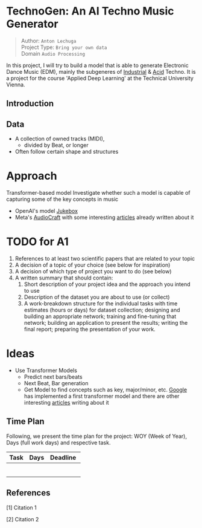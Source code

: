 # TechnoGen: An AI Techno Music Generator

> Author: `Anton Lechuga` <br>
> Project Type: `Bring your own data` <br>
> Domain `Audio Processing`

In this project, I will try to build a model that is able to generate Electronic Dance Music (EDM), mainly the subgeneres of
[Industrial](https://en.wikipedia.org/wiki/Industrial_techno) &amp; [Acid](https://en.wikipedia.org/wiki/Acid_techno) Techno.
It is a project for the course 'Applied Deep Learning' at the Technical University Vienna.

## Introduction

## Data

- A collection of owned tracks (MIDI),
  - divided by Beat, or longer
- Often follow certain shape and structures

# Approach

Transformer-based model
Investigate whether such a model is capable of capturing some
of the key concepts in music

- OpenAI's model [Jukebox](https://openai.com/research/jukebox)
- Meta's [AudioCraft](https://about.fb.com/news/2023/08/audiocraft-generative-ai-for-music-and-audio/#:~:text=AudioCraft%20consists%20of%20three%20models,generates%20audio%20from%20text%20prompts.) with some interesting [articles](https://www.theverge.com/2023/8/2/23816431/meta-generative-ai-music-audio)  already written about it

# TODO for A1

1. References to at least two scientific papers that are related to your topic
2. A decision of a topic of your choice (see below for inspiration)
3. A decision of which type of project you want to do (see below)
4. A written summary that should contain:
    1. Short description of your project idea and the approach you intend to use
    2. Description of the dataset you are about to use (or collect)
    3. A work-breakdown structure for the individual tasks with time estimates (hours or days) for dataset collection; designing and building an appropriate network; training and fine-tuning that network; building an application to present the results; writing the final report; preparing the presentation of your work.

# Ideas

- Use Transformer Models
  - Predict next bars/beats
  - Next Beat, Bar generation
  - Get Model to find concepts such as key, major/minor, etc. [Google](https://magenta.tensorflow.org/music-transformer) has implemented a first transformer model and there are other interesting [articles](https://www.rootstrap.com/blog/how-to-generate-music-with-ai) writing about it

## Time Plan

Following, we present the time plan for the project: WOY (Week of Year), Days (full work days) and respective task.

| Task | Days | Deadline |
| --- | --- | --- |
| |  |  |
| |  |  |
| |  |  |
| |  |  |
| |  |  |
| |  |  |

## References

[1] Citation 1

[2] Citation 2
